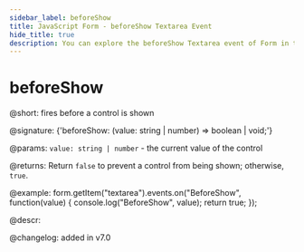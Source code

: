 ```yaml
---
sidebar_label: beforeShow
title: JavaScript Form - beforeShow Textarea Event 
hide_title: true
description: You can explore the beforeShow Textarea event of Form in the documentation of the DHTMLX JavaScript UI library. Browse developer guides and API reference, try out code examples and live demos, and download a free 30-day evaluation version of DHTMLX Suite 7.
---
```

 
# beforeShow

@short: fires before a control is shown

@signature: {'beforeShow: (value: string | number) => boolean | void;'}

@params:
`value: string | number` - the current value of the control

@returns:
Return `false` to prevent a control from being shown; otherwise, `true`.

@example:
form.getItem("textarea").events.on("BeforeShow", function(value) {
    console.log("BeforeShow", value);
    return true;
});

@descr:

@changelog: added in v7.0
